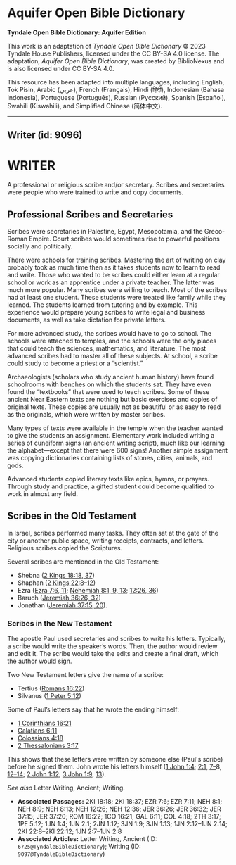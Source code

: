 # Aquifer Open Bible Dictionary

**Tyndale Open Bible Dictionary: Aquifer Edition**

This work is an adaptation of *Tyndale Open Bible Dictionary* © 2023 Tyndale House Publishers, licensed under the CC BY\-SA 4\.0 license. The adaptation, *Aquifer Open Bible Dictionary*, was created by BiblioNexus and is also licensed under CC BY\-SA 4\.0\.

This resource has been adapted into multiple languages, including English, Tok Pisin, Arabic (عربي), French (Français), Hindi (हिंदी), Indonesian (Bahasa Indonesia), Portuguese (Português), Russian (Русский), Spanish (Español), Swahili (Kiswahili), and Simplified Chinese (简体中文).



--------------------------------

## Writer (id: 9096)

WRITER
======

A professional or religious scribe and/or secretary. Scribes and secretaries were people who were trained to write and copy documents.

Professional Scribes and Secretaries
------------------------------------

Scribes were secretaries in Palestine, Egypt, Mesopotamia, and the Greco\-Roman Empire. Court scribes would sometimes rise to powerful positions socially and politically.

There were schools for training scribes. Mastering the art of writing on clay probably took as much time then as it takes students now to learn to read and write. Those who wanted to be scribes could either learn at a regular school or work as an apprentice under a private teacher. The latter was much more popular. Many scribes were willing to teach. Most of the scribes had at least one student. These students were treated like family while they learned. The students learned from tutoring and by example. This experience would prepare young scribes to write legal and business documents, as well as take dictation for private letters.

For more advanced study, the scribes would have to go to school. The schools were attached to temples, and the schools were the only places that could teach the sciences, mathematics, and literature. The most advanced scribes had to master all of these subjects. At school, a scribe could study to become a priest or a “scientist.”

Archaeologists (scholars who study ancient human history) have found schoolrooms with benches on which the students sat. They have even found the “textbooks” that were used to teach scribes. Some of these ancient Near Eastern texts are nothing but basic exercises and copies of original texts. These copies are usually not as beautiful or as easy to read as the originals, which were written by master scribes.

Many types of texts were available in the temple when the teacher wanted to give the students an assignment. Elementary work included writing a series of cuneiform signs (an ancient writing script), much like our learning the alphabet—except that there were 600 signs! Another simple assignment was copying dictionaries containing lists of stones, cities, animals, and gods. 

Advanced students copied literary texts like epics, hymns, or prayers. Through study and practice, a gifted student could become qualified to work in almost any field.

Scribes in the Old Testament
----------------------------

In Israel, scribes performed many tasks. They often sat at the gate of the city or another public space, writing receipts, contracts, and letters. Religious scribes copied the Scriptures.

Several scribes are mentioned in the Old Testament: 

* Shebna ([2 Kings 18:18, 37](https://ref.ly/2Kgs18:18,2Kgs18:37))
* Shaphan ([2 Kings 22:8](https://ref.ly/2Kgs22:8-2Kgs22:12)–[12](https://ref.ly/2Kgs22:8-2Kgs22:12))
* Ezra ([Ezra 7:6, 11](https://ref.ly/Ezra7:6,Ezra7:11); [Nehemiah 8:1, 9, 13](https://ref.ly/Neh8:1,Neh8:9,Neh8:13); [12:26, 36](https://ref.ly/Neh12:26,Neh12:36))
* Baruch ([Jeremiah 36:26, 32](https://ref.ly/Jer36:26,Jer36:32))
* Jonathan ([Jeremiah 37:15, 20](https://ref.ly/Jer37:15,Jer37:20)).

### Scribes in the New Testament

The apostle Paul used secretaries and scribes to write his letters. Typically, a scribe would write the speaker’s words. Then, the author would review and edit it. The scribe would take the edits and create a final draft, which the author would sign. 

Two New Testament letters give the name of a scribe: 

* Tertius ([Romans 16:22](https://ref.ly/Rom16:22))
* Silvanus ([1 Peter 5:12](https://ref.ly/1Pet5:12))

Some of Paul’s letters say that he wrote the ending himself: 

* [1 Corinthians 16:21](https://ref.ly/1Cor16:21)
* [Galatians 6:11](https://ref.ly/Gal6:11)
* [Colossians 4:18](https://ref.ly/Col4:18)
* [2 Thessalonians 3:17](https://ref.ly/2Thess3:17)

This shows that these letters were written by someone else (Paul's scribe) before he signed them. John wrote his letters himself ([1 John 1:4](https://ref.ly/1John1:4); [2:1,](https://ref.ly/1John2:1,1John2:7-1John2:8,1John2:12-1John2:14) [7–](https://ref.ly/1John2:7-1John2:8)8, [12–14](https://ref.ly/1John2:12-1John2:14); [2 John 1:12](https://ref.ly/2John1:12); [3 John 1:9](https://ref.ly/3John1:9), [13](https://ref.ly/3John1:13)).

*See also* Letter Writing, Ancient; Writing.

* **Associated Passages:** 2KI 18:18; 2KI 18:37; EZR 7:6; EZR 7:11; NEH 8:1; NEH 8:9; NEH 8:13; NEH 12:26; NEH 12:36; JER 36:26; JER 36:32; JER 37:15; JER 37:20; ROM 16:22; 1CO 16:21; GAL 6:11; COL 4:18; 2TH 3:17; 1PE 5:12; 1JN 1:4; 1JN 2:1; 2JN 1:12; 3JN 1:9; 3JN 1:13; 1JN 2:12–1JN 2:14; 2KI 22:8–2KI 22:12; 1JN 2:7–1JN 2:8
* **Associated Articles:** Letter Writing, Ancient (ID: `6725@TyndaleBibleDictionary`); Writing (ID: `9097@TyndaleBibleDictionary`)

